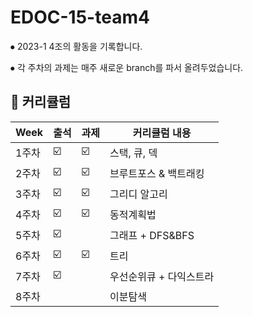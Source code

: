 # EDOC-15-team4

⦁ 2023-1 4조의 활동을 기록합니다.

⦁ 각 주차의 과제는 매주 새로운 branch를 파서 올려두었습니다. 

📌 커리큘럼
---------------------------

| Week | 출석 | 과제 |커리큘럼 내용 |
| ------ | -- | -- |----------- |
| 1주차 | ☑️ | ☑️ | 스택, 큐, 덱 |
| 2주차 | ☑️ | ☑️ | 브루트포스 & 백트래킹 |
| 3주차 | ☑️ | ☑️ | 그리디 알고리 |
| 4주차 | ☑️ | ☑️ | 동적계획법	 |
| 5주차 | ☑️ |  | 그래프 + DFS&BFS |
| 6주차 | ☑️ | ☑️ | 트리 |
| 7주차 | ☑️ |  | 우선순위큐 + 다익스트라 |
| 8주차 |  |  | 이분탐색 |
